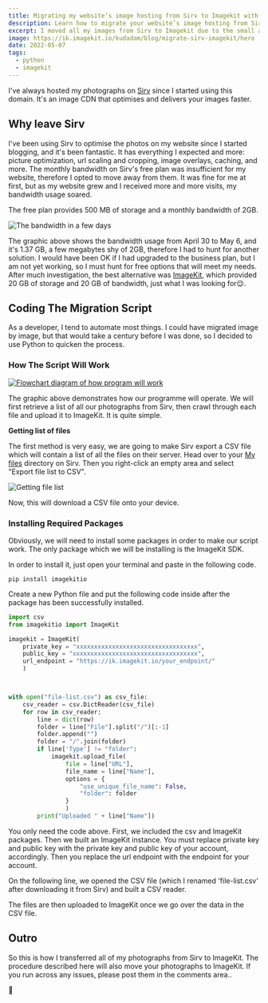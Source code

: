 ```yaml
---
title: Migrating my website’s image hosting from Sirv to Imagekit with Python
description: Learn how to migrate your website’s image hosting from Sirv to Imagekit with this step-by-step guide using Python. Improve your website’s performance and user experience with ease!
excerpt: I moved all my images from Sirv to Imagekit due to the small amount of bandwidth for the free account. The process wasn’t tedious because I automated everything with Python
image: https://ik.imagekit.io/kudadam/blog/migrate-sirv-imagekit/hero
date: 2022-05-07
tags:
  - python
  - imagekit
---
```


I've always hosted my photographs on [Sirv](https://sirv.com/) since I started using this domain. It's an image CDN that optimises and delivers your images faster.

## Why leave Sirv

I've been using Sirv to optimise the photos on my website since I started blogging, and it's been fantastic. It has everything I expected and more: picture optimization, url scaling and cropping, image overlays, caching, and more. The monthly bandwidth on Sirv's free plan was insufficient for my website, therefore I opted to move away from them. It was fine for me at first, but as my website grew and I received more and more visits, my bandwidth usage soared.

The free plan provides 500 MB of storage and a monthly bandwidth of 2GB.

![The bandwidth in a few days](https://ik.imagekit.io/kudadam/blog/migrate-sirv-imagekit/monthly-bandwith_2lycAl4mP.png)

The graphic above shows the bandwidth usage from April 30 to May 6, and it's 1.37 GB, a few megabytes shy of 2GB, therefore I had to hunt for another solution. I would have been OK if I had upgraded to the business plan, but I am not yet working, so I must hunt for free options that will meet my needs. After much investigation, the best alternative was [ImageKit](https://imagekit.io/), which provided 20 GB of storage and 20 GB of bandwidth, just what I was looking for:relieved:.

## Coding The Migration Script

As a developer, I tend to automate most things. I could have migrated image by image, but that would take a century before I was done, so I decided to use Python to quicken the process.

### How The Script Will Work

[![Flowchart diagram of how program will work](https://mermaid.ink/img/pako:eNo1zc0KgkAUhuFbOZy13oCLICtCWlYrx8XBOTpD8yPjGSLEe08id9_i4XsX7KNmrHBw8d0bSgKPWoVje2UBZ2eBOMBgHc-dCmV5UKFuG-FEwiAmxTwaYOrNz-zk1D4nF0mDRGg8jXyz0mGBnpMnq7faogKAQjHsWWG1TU3ppVCFdXN50tv_RVuJCauB3MwFUpZ4_4QeK0mZd3S2NCbyf7V-ARLYR-k)](https://mermaid.live/edit#pako:eNo1zc0KgkAUhuFbOZy13oCLICtCWlYrx8XBOTpD8yPjGSLEe08id9_i4XsX7KNmrHBw8d0bSgKPWoVje2UBZ2eBOMBgHc-dCmV5UKFuG-FEwiAmxTwaYOrNz-zk1D4nF0mDRGg8jXyz0mGBnpMnq7faogKAQjHsWWG1TU3ppVCFdXN50tv_RVuJCauB3MwFUpZ4_4QeK0mZd3S2NCbyf7V-ARLYR-k)

The graphic above demonstrates how our programme will operate. We will first retrieve a list of all our photographs from Sirv, then crawl through each file and upload it to ImageKit. It is quite simple.

**Getting list of files**

The first method is very easy, we are going to make Sirv export a CSV file which will contain a list of all the files on their server. Head over to your [My files](https://my.sirv.com/#/browse/) directory on Sirv. Then you right-click an empty area and select "Export file list to CSV".

![Getting file list](https://ik.imagekit.io/kudadam/blog/migrate-sirv-imagekit/getting-flie-list_VnGgq0DAM.gif?ik-sdk-version=javascript-1.4.3&updatedAt=1666489355212)

Now, this will download a CSV file onto your device.

### Installing Required Packages

Obviously, we will need to install some packages in order to make our script work. The only package which we will be installing is the ImageKit SDK.

In order to install it, just open your terminal and paste in the following code.

```plaintext
pip install imagekitio
```

Create a new Python file and put the following code inside after the package has been successfully installed.

```python
import csv
from imagekitio import ImageKit

imagekit = ImageKit(
	private_key = "xxxxxxxxxxxxxxxxxxxxxxxxxxxxxxxxxx",
	public_key = "xxxxxxxxxxxxxxxxxxxxxxxxxxxxxxxxxxx",
	url_endpoint = "https://ik.imagekit.io/your_endpoint/"
	)



with open("file-list.csv") as csv_file:
	csv_reader = csv.DictReader(csv_file)
	for row in csv_reader:
		line = dict(row)
		folder = line["File"].split("/")[:-1]
		folder.append("")
		folder = "/".join(folder)
		if line['Type'] != "folder":
			imagekit.upload_file(
				file = line["URL"],
				file_name = line["Name"],
				options = {
					"use_unique_file_name": False,
					"folder": folder
				}
				)
		print("Uploaded " + line["Name"])
```

You only need the code above. First, we included the csv and ImageKit packages. Then we built an ImageKit instance. You must replace private key and public key with the private key and public key of your account, accordingly. Then you replace the url endpoint with the endpoint for your account.

On the following line, we opened the CSV file (which I renamed 'file-list.csv' after downloading it from Sirv) and built a CSV reader.

The files are then uploaded to ImageKit once we go over the data in the CSV file.

## Outro

So this is how I transferred all of my photographs from Sirv to ImageKit. The procedure described here will also move your photographs to ImageKit. If you run across any issues, please post them in the comments area..

:wave:
